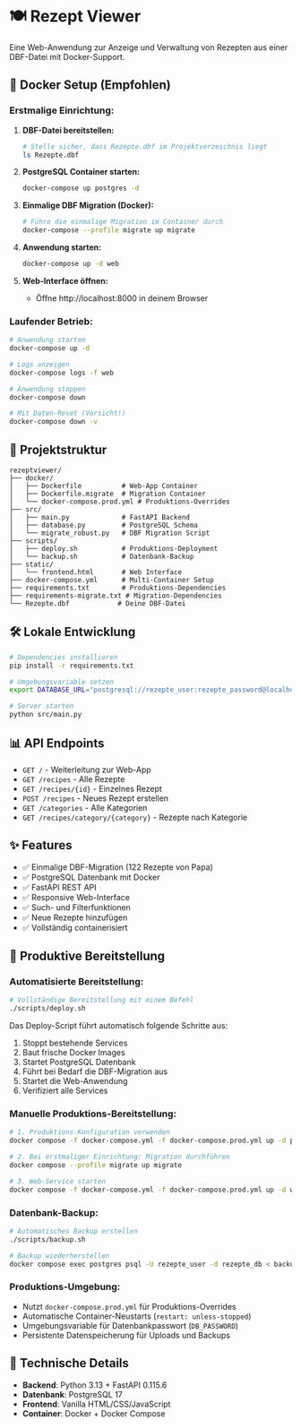 # 🍽️ Rezept Viewer

Eine Web-Anwendung zur Anzeige und Verwaltung von Rezepten aus einer DBF-Datei mit Docker-Support.

## 🐳 Docker Setup (Empfohlen)

### Erstmalige Einrichtung:

1. **DBF-Datei bereitstellen:**
   ```bash
   # Stelle sicher, dass Rezepte.dbf im Projektverzeichnis liegt
   ls Rezepte.dbf
   ```

2. **PostgreSQL Container starten:**
   ```bash
   docker-compose up postgres -d
   ```

3. **Einmalige DBF Migration (Docker):**
   ```bash
   # Führe die einmalige Migration im Container durch
   docker-compose --profile migrate up migrate
   ```

4. **Anwendung starten:**
   ```bash
   docker-compose up -d web
   ```

4. **Web-Interface öffnen:**
   - Öffne http://localhost:8000 in deinem Browser

### Laufender Betrieb:

```bash
# Anwendung starten
docker-compose up -d

# Logs anzeigen
docker-compose logs -f web

# Anwendung stoppen
docker-compose down

# Mit Daten-Reset (Vorsicht!)
docker-compose down -v
```

## 📁 Projektstruktur

```
rezeptviewer/
├── docker/
│   ├── Dockerfile          # Web-App Container
│   ├── Dockerfile.migrate  # Migration Container
│   └── docker-compose.prod.yml # Produktions-Overrides
├── src/
│   ├── main.py             # FastAPI Backend
│   ├── database.py         # PostgreSQL Schema
│   └── migrate_robust.py   # DBF Migration Script
├── scripts/
│   ├── deploy.sh           # Produktions-Deployment
│   └── backup.sh           # Datenbank-Backup
├── static/
│   └── frontend.html       # Web Interface
├── docker-compose.yml      # Multi-Container Setup
├── requirements.txt        # Produktions-Dependencies
├── requirements-migrate.txt # Migration-Dependencies
└── Rezepte.dbf            # Deine DBF-Datei
```

## 🛠️ Lokale Entwicklung

```bash
# Dependencies installieren
pip install -r requirements.txt

# Umgebungsvariable setzen
export DATABASE_URL="postgresql://rezepte_user:rezepte_password@localhost:5432/rezepte_db"

# Server starten
python src/main.py
```

## 📊 API Endpoints

- `GET /` - Weiterleitung zur Web-App
- `GET /recipes` - Alle Rezepte
- `GET /recipes/{id}` - Einzelnes Rezept
- `POST /recipes` - Neues Rezept erstellen
- `GET /categories` - Alle Kategorien
- `GET /recipes/category/{category}` - Rezepte nach Kategorie

## ✨ Features

- ✅ Einmalige DBF-Migration (122 Rezepte von Papa)
- ✅ PostgreSQL Datenbank mit Docker
- ✅ FastAPI REST API
- ✅ Responsive Web-Interface
- ✅ Such- und Filterfunktionen
- ✅ Neue Rezepte hinzufügen
- ✅ Vollständig containerisiert

## 🚀 Produktive Bereitstellung

### Automatisierte Bereitstellung:

```bash
# Vollständige Bereitstellung mit einem Befehl
./scripts/deploy.sh
```

Das Deploy-Script führt automatisch folgende Schritte aus:
1. Stoppt bestehende Services
2. Baut frische Docker Images
3. Startet PostgreSQL Datenbank
4. Führt bei Bedarf die DBF-Migration aus
5. Startet die Web-Anwendung
6. Verifiziert alle Services

### Manuelle Produktions-Bereitstellung:

```bash
# 1. Produktions-Konfiguration verwenden
docker compose -f docker-compose.yml -f docker-compose.prod.yml up -d postgres

# 2. Bei erstmaliger Einrichtung: Migration durchführen
docker compose --profile migrate up migrate

# 3. Web-Service starten
docker compose -f docker-compose.yml -f docker-compose.prod.yml up -d web
```

### Datenbank-Backup:

```bash
# Automatisches Backup erstellen
./scripts/backup.sh

# Backup wiederherstellen
docker compose exec postgres psql -U rezepte_user -d rezepte_db < backups/recipe_backup_YYYYMMDD_HHMMSS.sql
```

### Produktions-Umgebung:

- Nutzt `docker-compose.prod.yml` für Produktions-Overrides
- Automatische Container-Neustarts (`restart: unless-stopped`)
- Umgebungsvariable für Datenbankpasswort (`DB_PASSWORD`)
- Persistente Datenspeicherung für Uploads und Backups

## 🔧 Technische Details

- **Backend**: Python 3.13 + FastAPI 0.115.6
- **Datenbank**: PostgreSQL 17
- **Frontend**: Vanilla HTML/CSS/JavaScript
- **Container**: Docker + Docker Compose